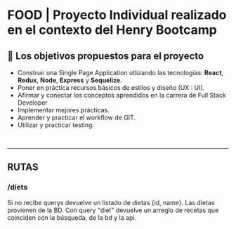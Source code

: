 # **FOOD** | Proyecto Individual realizado en el contexto del Henry Bootcamp

## **📌 Los objetivos propuestos para el proyecto**

-  Construir una Single Page Application utlizando las tecnologías: **React**, **Redux**, **Node**, **Express** y **Sequelize**.
-  Poner en práctica recursos básicos de estilos y diseño (UX : UI).
-  Afirmar y conectar los conceptos aprendidos en la carrera de Full Stack Developer
-  Implementar mejores prácticas.
-  Aprender y practicar el workflow de GIT.
-  Utilizar y practicar testing.
<br />

---

## **RUTAS**

### **/diets**
Si no recibe querys devuelve un listado de dietas {id, name}. Las dietas provienen de la BD.
Con query "diet" devuelve un arreglo de recetas que coinciden con la búsqueda, de la bd y la api.
